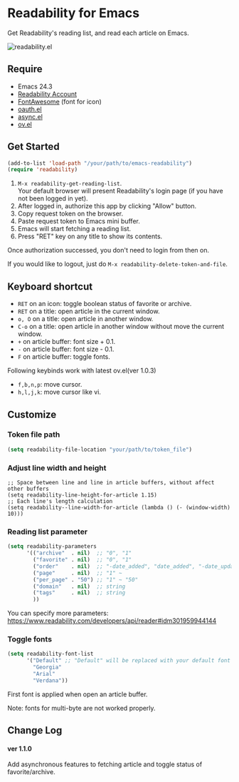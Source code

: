 # Readability for Emacs

Get Readability's reading list, and read each article on Emacs.

![readability.el](https://raw2.github.com/ShingoFukuyama/images/master/readability-el.gif)

## Require
+ Emacs 24.3
+ [Readability Account](https://readability.com/)
+ [FontAwesome](http://fortawesome.github.io/Font-Awesome/) (font for icon)
+ [oauth.el](https://github.com/psanford/emacs-oauth)
+ [async.el](https://github.com/jwiegley/emacs-async)
+ [ov.el](https://github.com/ShingoFukuyama/ov.el)

## Get Started

```cl
(add-to-list 'load-path "/your/path/to/emacs-readability")
(require 'readability)
```

1. `M-x readability-get-reading-list`.  
Your default browser will present Readability's login page (if you have not been logged in yet).
2. After logged in, authorize this app by clicking "Allow" button.
3. Copy request token on the browser.
4. Paste request token to Emacs mini buffer.
5. Emacs will start fetching a reading list.
6. Press "RET" key on any title to show its contents.

Once authorization successed, you don't need to login from then on.

If you would like to logout, just do `M-x readability-delete-token-and-file`.

## Keyboard shortcut

* `RET` on an icon: toggle boolean status of favorite or archive.
* `RET` on a title: open article in the current window.
* `o, O` on a title: open article in another window.
* `C-o` on a title: open article in another window without move the current window.
* `+` on article buffer: font size + 0.1.
* `-` on article buffer: font size - 0.1.
* `F` on article buffer: toggle fonts.

Following keybinds work with latest ov.el(ver 1.0.3)

* `f,b,n,p`: move cursor.
* `h,l,j,k`: move cursor like vi.

## Customize

### Token file path
```cl
(setq readability-file-location "your/path/to/token_file")
```

### Adjust line width and height
```
;; Space between line and line in article buffers, without affect other buffers
(setq readability-line-height-for-article 1.15)
;; Each line's length calculation
(setq readability--line-width-for-article (lambda () (- (window-width) 10)))
```

### Reading list parameter
```cl
(setq readability-parameters
      '(("archive"  . nil)  ;; "0", "1"
        ("favorite" . nil)  ;; "0", "1"
        ("order"    . nil)  ;; "-date_added", "date_added", "-date_updated", "date_updated"
        ("page"     . nil)  ;; "1" ~
        ("per_page" . "50") ;; "1" ~ "50"
        ("domain"   . nil)  ;; string
        ("tags"     . nil)  ;; string
        ))
```

You can specify more parameters: https://www.readability.com/developers/api/reader#idm301959944144

### Toggle fonts
```cl
(setq readability-font-list
      '("Default" ;; "Default" will be replaced with your default font
        "Georgia"
        "Arial"
        "Verdana"))
```

First font is applied when open an article buffer.

Note: fonts for multi-byte are not worked properly.

## Change Log

#### ver 1.1.0
Add asynchronous features to fetching article and toggle status of favorite/archive.



